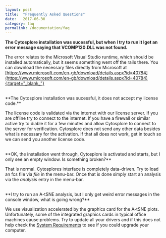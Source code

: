 ```yaml
---
layout: post
title:  "Frequently Asked Questions"
date:   2017-06-30
category: faq
permalink: /documentation/faq
---
```

**The Cytosplore installation was sucessful, but when I try to run it Iget an error message saying that VCOMP120.DLL was not found.**

 The error relates to the Microsoft Visual Studio runtime, which should be installed automatically, but it seems something went off the rails there. You can download the necessary files directly from Microsoft at [https://www.microsoft.com/en-gb/download/details.aspx?id=40784](https://www.microsoft.com/en-gb/download/details.aspx?id=40784){:target="_blank_"}

 <br/>
 **The Cytosplore installation was sucessful, it does not accept my license code.**

The license code is validated via the internet with our license server. If you are offline try to connect to the internet. If you have a firewall or similar active try to diable it for a few minutes and allow Cytosplore to connect to the server for verification. Cytosplore does not send any other data besides what is necessary for the activation.
If that all does not work, get in touch so we can send you another license code.

<br/>
**OK, the installation went through, Cytosplore is activated and starts, but I only see an empty window. Is something broken?**

That is normal. Cytosplores interface is completely data-driven. Try to load an fcs file via _file_ in the menu-bar. Once that is done simply start an analysis via the _analysis_ entry in the menu-bar.

<br/>
**I try to run an A-tSNE analysis, but I only get weird error messages in the console window, what is going wrong?**

We use visualization accelerated by the graphics card for the A-tSNE plots. Unfortunately, some of the integrated graphics cards in typical office machines cause problems. Try to update all your drivers and if this does not help check the [System Requirements](/documentation/requirements) to see if you could upgrade your computer.

<br/>
